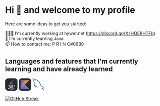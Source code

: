 # Hi 👋 and welcome to my profile 

Here are some ideas to get you started:

👨🏻‍💻 I’m currently working at hywer.net (https://discord.gg/XsHQE8HTFb)
<br/>
🌱 I’m currently learning Java
<br/>
📫 How to contact me: P R I N C#0689
<br/>

## Languages and features that I'm currently learning and have already learned
<p align="left">
  <img src="https://raw.githubusercontent.com/tandpfun/skill-icons/main/icons/Java-Dark.svg" alt="java" width="40" height="40" />
  <img src="https://raw.githubusercontent.com/tandpfun/skill-icons/main/icons/Kotlin-Dark.svg" width="40" height="40" />
  <img src="https://raw.githubusercontent.com/devicons/devicon/master/icons/mysql/mysql-original.svg" width="40" height="40" />
</p>

[![GitHub Streak](http://github-readme-streak-stats.herokuapp.com?user=devPrinc&theme=dark)](https://git.io/streak-stats)

